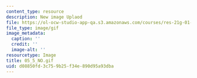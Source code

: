 ```yaml
---
content_type: resource
description: New image Uplaod
file: https://ol-ocw-studio-app-qa.s3.amazonaws.com/courses/res-21g-01-kana-spring-2010/d08850fd3c759b25f34e890d95a93dba_05_5_NO.gif
file_type: image/gif
image_metadata:
  caption: ''
  credit: ''
  image-alt: ''
resourcetype: Image
title: 05_5_NO.gif
uid: d08850fd-3c75-9b25-f34e-890d95a93dba
---
```

